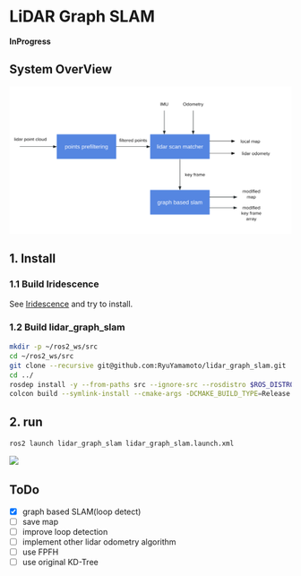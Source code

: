 # LiDAR Graph SLAM

**InProgress**

## System OverView
![overview](doc/system_overview.png)

## 1. Install
### 1.1 Build Iridescence
See [Iridescence](https://github.com/koide3/iridescence) and try to install.

### 1.2 Build lidar_graph_slam

```bash
mkdir -p ~/ros2_ws/src
cd ~/ros2_ws/src
git clone --recursive git@github.com:RyuYamamoto/lidar_graph_slam.git
cd ../
rosdep install -y --from-paths src --ignore-src --rosdistro $ROS_DISTRO
colcon build --symlink-install --cmake-args -DCMAKE_BUILD_TYPE=Release
```

## 2. run
```bash
ros2 launch lidar_graph_slam lidar_graph_slam.launch.xml
```

[![](https://img.youtube.com/vi/hhWxuyCu7Us/0.jpg)](https://www.youtube.com/watch?v=hhWxuyCu7Us)

## ToDo
- [x] graph based SLAM(loop detect)
- [ ] save map
- [ ] improve loop detection
- [ ] implement other lidar odometry algorithm
- [ ] use FPFH
- [ ] use original KD-Tree
